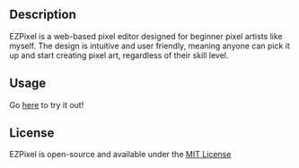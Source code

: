 ## Description
EZPixel is a web-based pixel editor designed for beginner pixel artists like myself. The design is intuitive and user friendly, meaning anyone can pick it up and start creating pixel art, regardless of their skill level.

## Usage
Go [here](https://20sboehm.github.io/ezpixel/) to try it out!

## License
EZPixel is open-source and available under the [MIT License](LICENSE)